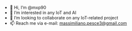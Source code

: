 - 👋 Hi, I’m @mxp90
- 👀 I’m interested in any IoT and AI
- 💞️ I’m looking to collaborate on any IoT-related project
- 📫 Reach me via e-mail: massimiliano.pesce3@gmail.com

<!---
mxp90/mxp90 is a ✨ special ✨ repository because its `README.md` (this file) appears on your GitHub profile.
You can click the Preview link to take a look at your changes.
--->
